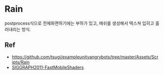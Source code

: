 
# Rain

postprocess식으로 전체화면하기에는 부하가 있고, 메쉬를 생성해서 텍스쳐 입히고 흘러내리는 방식.

## Ref

- <https://github.com/tsugi/exampleunityangrybots/tree/master/Assets/Scripts/Rain>
- [SIGGRAPH2011-FastMobileShaders](https://blog-api.unity.com/sites/default/files/2011/08/FastMobileShaders_siggraph2011.pdf)
